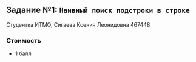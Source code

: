 ## Задание №1: `Наивный поиск подстроки в строке`
Студентка ИТМО, Сигаева Ксения Леонидовна 467448

### Стоимость
- 1 балл
